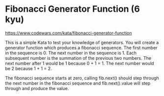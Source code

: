 # Fibonacci Generator Function (6 kyu)

https://www.codewars.com/kata/fibonacci-generator-function

This is a simple Kata to test your knowledge of generators. You will create a generator function which produces a fibonacci sequence. The first number in the sequence is 0. The next number in the sequence is 1. Each subsequent number is the summation of the previous two numbers. The next number after 1 would be 1 because 0 + 1 = 1. The next number would be 2 because 1 + 1 = 2.

The fibonacci sequence starts at zero, calling fib.next() should step through the next number in the fibonacci sequence and fib.next().value will step through and produce the value.
